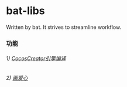 # bat-libs
Written by bat. It strives to streamline workflow.

### 功能
###### 1) [CocosCreator引擎编译](https://github.com/yeshao2069/muxiandong-libs/tree/bat_libs/tool/auto_do_work)
###### 2) [画爱心](https://github.com/yeshao2069/muxiandong-libs/tree/bat_libs/for_fun/draw_love)